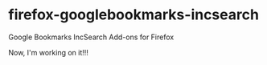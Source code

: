 firefox-googlebookmarks-incsearch
=================================

Google Bookmarks IncSearch Add-ons for Firefox

Now, I'm working on it!!!